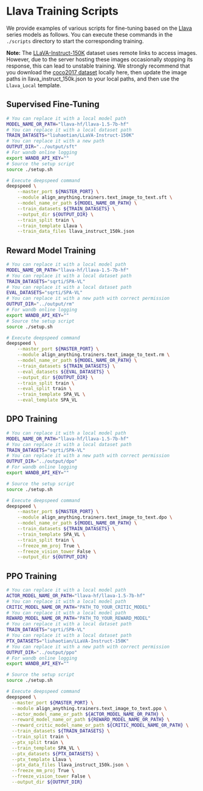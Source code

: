 # Llava Training Scripts

We provide examples of various scripts for fine-tuning based on the [Llava](https://huggingface.co/llava-hf) series models as follows. You can execute these commands in the `./scripts` directory to start the corresponding training.

**Note:** The [LLaVA-Instruct-150K](https://huggingface.co/datasets/liuhaotian/LLaVA-Instruct-150K) dataset uses remote links to access images. However, due to the server hosting these images occasionally stopping its response, this can lead to unstable training. We strongly recommend that you download the [coco2017 dataset](http://images.cocodataset.org/zips/train2017.zip) locally here, then update the image paths in llava_instruct_150k.json to your local paths, and then use the `Llava_Local` template.

## Supervised Fine-Tuning

```bash
# You can replace it with a local model path
MODEL_NAME_OR_PATH="llava-hf/llava-1.5-7b-hf"
# You can replace it with a local dataset path
TRAIN_DATASETS="liuhaotian/LLaVA-Instruct-150K"
# You can replace it with a new path
OUTPUT_DIR="../output/sft"
# For wandb online logging
export WANDB_API_KEY=""
# Source the setup script
source ./setup.sh

# Execute deepspeed command
deepspeed \
	--master_port ${MASTER_PORT} \
	--module align_anything.trainers.text_image_to_text.sft \
	--model_name_or_path ${MODEL_NAME_OR_PATH} \
	--train_datasets ${TRAIN_DATASETS} \
	--output_dir ${OUTPUT_DIR} \
  	--train_split train \
	--train_template Llava \
	--train_data_files llava_instruct_150k.json
```

## Reward Model Training

```bash
# You can replace it with a local model path
MODEL_NAME_OR_PATH="llava-hf/llava-1.5-7b-hf"
# You can replace it with a local dataset path
TRAIN_DATASETS="sqrti/SPA-VL"
# You can replace it with a local dataset path
EVAL_DATASETS="sqrti/SPA-VL"
# You can replace it with a new path with correct permission
OUTPUT_DIR="../output/rm"
# For wandb online logging
export WANDB_API_KEY=""
# Source the setup script
source ./setup.sh

# Execute deepspeed command
deepspeed \
	--master_port ${MASTER_PORT} \
	--module align_anything.trainers.text_image_to_text.rm \
	--model_name_or_path ${MODEL_NAME_OR_PATH} \
	--train_datasets ${TRAIN_DATASETS} \
	--eval_datasets ${EVAL_DATASETS} \
	--output_dir ${OUTPUT_DIR} \
  	--train_split train \
	--eval_split train \
	--train_template SPA_VL \
	--eval_template SPA_VL
```

## DPO Training

```bash
# You can replace it with a local model path
MODEL_NAME_OR_PATH="llava-hf/llava-1.5-7b-hf"
# You can replace it with a local dataset path
TRAIN_DATASETS="sqrti/SPA-VL"
# You can replace it with a new path with correct permission
OUTPUT_DIR="../output/dpo"
# For wandb online logging
export WANDB_API_KEY=""

# Source the setup script
source ./setup.sh

# Execute deepspeed command
deepspeed \
	--master_port ${MASTER_PORT} \
	--module align_anything.trainers.text_image_to_text.dpo \
	--model_name_or_path ${MODEL_NAME_OR_PATH} \
	--train_datasets ${TRAIN_DATASETS} \
	--train_template SPA_VL \
	--train_split train \
	--freeze_mm_proj True \
	--freeze_vision_tower False \
	--output_dir ${OUTPUT_DIR}
```

## PPO Training

```bash
# You can replace it with a local model path
ACTOR_MODEL_NAME_OR_PATH="llava-hf/llava-1.5-7b-hf"
# You can replace it with a local model path
CRITIC_MODEL_NAME_OR_PATH="PATH_TO_YOUR_CRITIC_MODEL"
# You can replace it with a local model path
REWARD_MODEL_NAME_OR_PATH="PATH_TO_YOUR_REWARD_MODEL"
# You can replace it with a local dataset path
TRAIN_DATASETS="sqrti/SPA-VL"
# You can replace it with a local dataset path
PTX_DATASETS="liuhaotian/LLaVA-Instruct-150K"
# You can replace it with a new path with correct permission
OUTPUT_DIR="../output/ppo"
# For wandb online logging
export WANDB_API_KEY=""

# Source the setup script
source ./setup.sh

# Execute deepspeed command
deepspeed \
  --master_port ${MASTER_PORT} \
  --module align_anything.trainers.text_image_to_text.ppo \
  --actor_model_name_or_path ${ACTOR_MODEL_NAME_OR_PATH} \
  --reward_model_name_or_path ${REWARD_MODEL_NAME_OR_PATH} \
  --reward_critic_model_name_or_path ${CRITIC_MODEL_NAME_OR_PATH} \
  --train_datasets ${TRAIN_DATASETS} \
  --train_split train \
  --ptx_split train \
  --train_template SPA_VL \
  --ptx_datasets ${PTX_DATASETS} \
  --ptx_template Llava \
  --ptx_data_files llava_instruct_150k.json \
  --freeze_mm_proj True \
  --freeze_vision_tower False \
  --output_dir ${OUTPUT_DIR}
```
